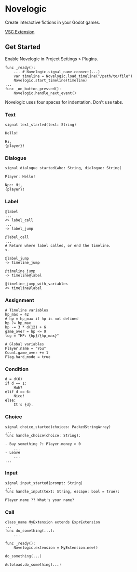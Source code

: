 # Novelogic
Create interactive fictions in your Godot games.

[VSC Extension](https://github.com/aistra0528/novelogic-vsc-extension)

## Get Started

Enable Novelogic in Project Settings > Plugins.

```gdscript
func _ready():
    ... # Novelogic.signal_name.connect(...)
    var timeline = Novelogic.load_timeline("/path/to/file")
    Novelogic.start_timeline(timeline)
...
func _on_button_pressed():
    Novelogic.handle_next_event()
```

Novelogic uses four spaces for indentation. Don't use tabs.

### Text

```gdscript
signal text_started(text: String)
```

```
Hello!

Hi,
{player}!
```

### Dialogue

```gdscript
signal dialogue_started(who: String, dialogue: String)
```

```
Player: Hello!

Npc: Hi,
{player}!
```

### Label
```
@label
...
<> label_call
...
-> label_jump

@label_call
...
# Return where label called, or end the timeline.
<-

@label_jump
-> timeline_jump

@timeline_jump
-> timeline@label

@timeline_jump_with_variables
<> timeline@label
```

### Assignment
```
# Timeline variables
hp_max = 42
# hp = hp_max if hp is not defined
hp ?= hp_max
hp -= 3 * d(12) + 6
game_over = hp <= 0
log = "HP: {hp}/{hp_max}"

# Global variables
Player.name = "You"
Count.game_over += 1
Flag.hard_mode = true
```

### Condition
```
d = d(6)
if d == 1:
    Huh?
elif d == 6:
    Nice!
else:
    It's {d}.
```

### Choice
```gdscript
signal choice_started(choices: PackedStringArray)
...
func handle_choice(choice: String):
```

```
- Buy something ?: Player.money > 0
    ...
- Leave
    ...
...
```

### Input
```gdscript
signal input_started(prompt: String)
...
func handle_input(text: String, escape: bool = true):
```

```
Player.name ?? What's your name?
```

### Call
```gdscript
class_name MyExtension extends ExprExtension
...
func do_something(...):
    ...
```

```gdscript
func _ready():
    Novelogic.extension = MyExtension.new()
```

```
do_something(...)

Autoload.do_something(...)
```
